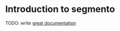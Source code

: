 # Introduction to segmento

TODO: write [great documentation](http://jacobian.org/writing/what-to-write/)
